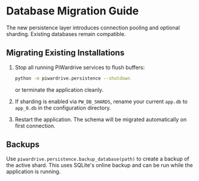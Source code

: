 # Database Migration Guide

The new persistence layer introduces connection pooling and optional sharding.
Existing databases remain compatible.

## Migrating Existing Installations

1. Stop all running PiWardrive services to flush buffers:
   ```bash
   python -m piwardrive.persistence --shutdown
   ```
   or terminate the application cleanly.

2. If sharding is enabled via `PW_DB_SHARDS`, rename your current
   `app.db` to `app_0.db` in the configuration directory.

3. Restart the application. The schema will be migrated automatically on
   first connection.

## Backups

Use `piwardrive.persistence.backup_database(path)` to create a backup of the
active shard. This uses SQLite's online backup and can be run while the
application is running.
